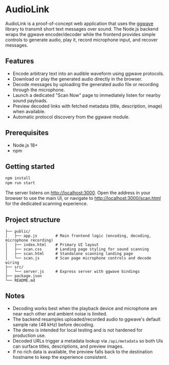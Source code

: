 # AudioLink

AudioLink is a proof-of-concept web application that uses the [ggwave](https://github.com/ggerganov/ggwave) library to transmit short text messages over sound. The Node.js backend wraps the ggwave encoder/decoder while the frontend provides simple controls to generate audio, play it, record microphone input, and recover messages.

## Features

- Encode arbitrary text into an audible waveform using ggwave protocols.
- Download or play the generated audio directly in the browser.
- Decode messages by uploading the generated audio file or recording through the microphone.
- Launch a dedicated "Scan Now" page to immediately listen for nearby sound payloads.
- Preview decoded links with fetched metadata (title, description, image) when available.
- Automatic protocol discovery from the ggwave module.

## Prerequisites

- Node.js 18+
- npm

## Getting started

```bash
npm install
npm run start
```

The server listens on [http://localhost:3000](http://localhost:3000). Open the address in your browser to use the main UI, or navigate to
[http://localhost:3000/scan.html](http://localhost:3000/scan.html) for the dedicated scanning experience.

## Project structure

```
├── public/
│   ├── app.js        # Main frontend logic (encoding, decoding, microphone recording)
│   ├── index.html    # Primary UI layout
│   ├── scan.css      # Landing page styling for sound scanning
│   ├── scan.html     # Standalone scanning landing page
│   └── scan.js       # Scan page microphone controls and decode wiring
├── src/
│   └── server.js     # Express server with ggwave bindings
├── package.json
└── README.md
```

## Notes

- Decoding works best when the playback device and microphone are near each other and ambient noise is limited.
- The backend resamples uploaded/recorded audio to ggwave's default sample rate (48 kHz) before decoding.
- The demo is intended for local testing and is not hardened for production use.
- Decoded URLs trigger a metadata lookup via `/api/metadata` so both UIs can surface titles, descriptions, and preview images.
- If no rich data is available, the preview falls back to the destination hostname to keep the experience consistent.
